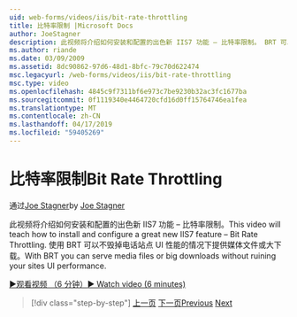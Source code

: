 ```yaml
---
uid: web-forms/videos/iis/bit-rate-throttling
title: 比特率限制 |Microsoft Docs
author: JoeStagner
description: 此视频将介绍如何安装和配置的出色新 IIS7 功能 – 比特率限制。 BRT 可以提供媒体文件或大下载 withou...
ms.author: riande
ms.date: 03/09/2009
ms.assetid: 8dc90862-97d6-48d1-8bfc-79c70d622474
msc.legacyurl: /web-forms/videos/iis/bit-rate-throttling
msc.type: video
ms.openlocfilehash: 4845c9f7311bf6e973c7be9230b32ac3fc1677ba
ms.sourcegitcommit: 0f1119340e4464720cfd16d0ff15764746ea1fea
ms.translationtype: MT
ms.contentlocale: zh-CN
ms.lasthandoff: 04/17/2019
ms.locfileid: "59405269"
---
```

# <a name="bit-rate-throttling"></a><span data-ttu-id="6a59d-104">比特率限制</span><span class="sxs-lookup"><span data-stu-id="6a59d-104">Bit Rate Throttling</span></span>

<span data-ttu-id="6a59d-105">通过[Joe Stagner](https://github.com/JoeStagner)</span><span class="sxs-lookup"><span data-stu-id="6a59d-105">by [Joe Stagner](https://github.com/JoeStagner)</span></span>

<span data-ttu-id="6a59d-106">此视频将介绍如何安装和配置的出色新 IIS7 功能 – 比特率限制。</span><span class="sxs-lookup"><span data-stu-id="6a59d-106">This video will teach how to install and configure a great new IIS7 feature – Bit Rate Throttling.</span></span> <span data-ttu-id="6a59d-107">使用 BRT 可以不毁掉电话站点 UI 性能的情况下提供媒体文件或大下载。</span><span class="sxs-lookup"><span data-stu-id="6a59d-107">With BRT you can serve media files or big downloads without ruining your sites UI performance.</span></span>

[<span data-ttu-id="6a59d-108">&#9654;观看视频 （6 分钟）</span><span class="sxs-lookup"><span data-stu-id="6a59d-108">&#9654; Watch video (6 minutes)</span></span>](https://channel9.msdn.com/Blogs/ASP-NET-Site-Videos/bit-rate-throttling)

> [!div class="step-by-step"]
> <span data-ttu-id="6a59d-109">[上一页](installing-ftp7.md)
> [下一页](iis7-playlists.md)</span><span class="sxs-lookup"><span data-stu-id="6a59d-109">[Previous](installing-ftp7.md)
[Next](iis7-playlists.md)</span></span>

